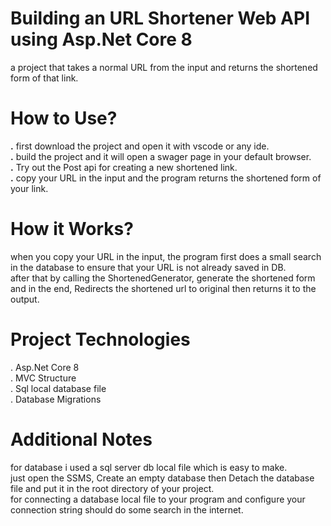# Building an URL Shortener Web API using Asp.Net Core 8

a project that takes a normal URL from the input and  returns the shortened form of that link.
# How to Use?
**.** first download the project and open it with vscode or any ide.<br>
**.** build the project and it will open a swager page in your default browser.<br>
**.** Try out the Post api for creating a new shortened link.<br>
**.** copy your URL in the input and the program returns the shortened form of your link.
# How it Works?
when you copy your URL in the input, the program first does a small search in the database to ensure that your URL is not already saved
in DB.<br> after that by calling the ShortenedGenerator, generate the shortened form and in the end, Redirects the shortened url to original
then returns it to the output. 
# Project Technologies
. Asp.Net Core 8<br>
. MVC Structure<br>
. Sql local database file<br>
. Database Migrations

# Additional Notes
for database i used a sql server db local file which is easy to make.<br>
 just open the SSMS, Create an empty database then Detach the database file and put it in the root directory of your project.<br>
for connecting a database local file to your program and configure your connection string should do some search in the internet.